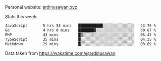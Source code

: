 Personal website: [ardinusawan.xyz](https://ardinusawan.xyz)

Stats this week:
<!--START_SECTION:waka-->

```txt
JavaScript       5 hrs 53 mins   ███████████░░░░░░░░░░░░░░   43.78 %
Go               4 hrs 8 mins    ███████▓░░░░░░░░░░░░░░░░░   30.87 %
PHP              43 mins         █▒░░░░░░░░░░░░░░░░░░░░░░░   05.43 %
TypeScript       35 mins         █░░░░░░░░░░░░░░░░░░░░░░░░   04.35 %
Markdown         29 mins         █░░░░░░░░░░░░░░░░░░░░░░░░   03.69 %
```

<!--END_SECTION:waka-->
Data taken from https://wakatime.com/@ardinusawan
